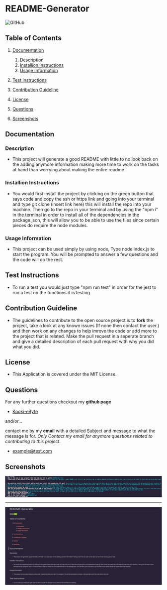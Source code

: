 # README-Generator

![GitHub](https://img.shields.io/github/license/Kooki-eByte/README-Generator)

## Table of Contents

1. [Documentation](#documentation)


      1. [Description](#description)
      2. [Installion Instructions](#installion)
      3. [Usage Information](#usage)

2. [Test Instructions](#test)
3. [Contribution Guideline](#contribution)
4. [License](#license)
5. [Questions](#questions)
6. [Screenshots](#screenshots)

## Documentation <a name="documentation"></a>

### Description <a name="description"></a>

- This project will generate a good README with little to no look back on the adding anymore information making more time to work on the tasks at hand than worrying about making the entire readme.

### Installion Instructions <a name="installion"></a>

- You would first install the project by clicking on the green button that says code and copy the ssh or https link and going into your terminal and type git clone (insert link here) this will install the repo into your machine. Then go to the repo in your terminal and by using the "npm i" in the terminal in order to install all of the dependencies in the package.json, this will allow you to be able to use the files since certain pieces do require the node modules.

### Usage Information <a name="usage"></a>

- This project can be used simply by using node, Type node index.js to start the program. You will be prompted to answer a few questions and the code will do the rest.

## Test Instructions <a name="test"></a>

- To run a test you would just type "npm run test" in order for the jest to run a test on the functions it is testing.

## Contribution Guideline <a name="contribution"></a>

- The guidelines to contribute to the open source project is to **fork** the project, take a look at any known issues (If none then contact the user.) and then work on any changes to help imrove the code or add more to the project that is related. Make the pull request in a seperate branch and give a detailed description of each pull request with why you did what you did.

## License <a name="license"></a>

- This Application is covered under the MIT License.

## Questions <a name="questions"></a>

For any further questions checkout my **github page**

- [Kooki-eByte](https://github.com/Kooki-eByte)

and/or...

contact me by my **email** with a detailed Subject and message to what the message is for. _Only Contact my email for anymore questions related to contributing to this project._

- example@test.com

## Screenshots <a name="screenshots"></a>

![](./Develop/screenshots/screenshot1.jpeg)
____
![](./Develop/screenshots/screenshot2.png)
